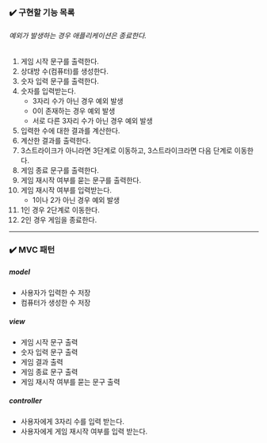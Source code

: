 ### ✔️ 구현할 기능 목록

###### 예외가 발생하는 경우 애플리케이션은 종료한다.

1. 게임 시작 문구를 출력한다.
2. 상대방 수(컴퓨터)를 생성한다.
3. 숫자 입력 문구를 출력한다.
4. 숫자를 입력받는다.
   - 3자리 수가 아닌 경우 예외 발생
   - 0이 존재하는 경우 예외 발생
   - 서로 다른 3자리 수가 아닌 경우 예외 발생
5. 입력한 수에 대한 결과를 계산한다.
6. 계산한 결과를 출력한다.
7. 3스트라이크가 아니라면 3단계로 이동하고, 3스트라이크라면 다음 단계로 이동한다.
8. 게임 종료 문구를 출력한다.
9. 게임 재시작 여부를 묻는 문구를 출력한다.
10. 게임 재시작 여부를 입력받는다.
    - 1이나 2가 아닌 경우 예외 발생
11. 1인 경우 2단계로 이동한다.
12. 2인 경우 게임을 종료한다.

------

### ✔️ MVC 패턴

##### model

- 사용자가 입력한 수 저장
- 컴퓨터가 생성한 수 저장

##### view

- 게임 시작 문구 출력
- 숫자 입력 문구 출력
- 게임 결과 출력
- 게임 종료 문구 출력
- 게임 재시작 여부를 묻는 문구 출력

##### controller

- 사용자에게 3자리 수를 입력 받는다.
- 사용자에게 게임 재시작 여부를 입력 받는다.



